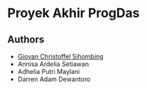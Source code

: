 # Proyek Akhir ProgDas
## Authors

- [Giovan Christoffel Sihombing](https://www.github.com/MorpKnight)
- Annisa Ardelia Setiawan
- Adhelia Putri Maylani
- Darren Adam Dewantoro